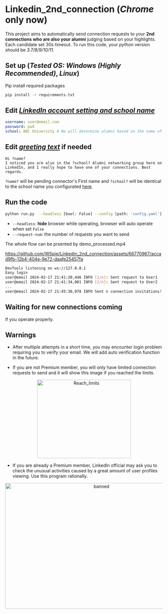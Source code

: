 # Linkedin_2nd_connection (*Chrome* only now)

This project aims to automatically send connection requests to your **2nd connections who are also your alumni** judging based on your highlights. Each candidate set 30s timeout. To run this code, your *python* version should be *3.7/8/9/10/11*. 
## Set up (*Tested OS: Windows (Highly Recommended)*, *Linux*)
Pip install required packages
```bash shell
pip install -r requirements.txt
```

## Edit [*LinkedIn account setting and school name*](config.yaml)
```yaml config.yaml
username: user@email.com
password: pwd
school: ABC University # We will determine alumni based on the name of school, so be careful of typos
```

## Edit [*greeting text*](greeting_alumni.txt) if needed
```text greeting_alumni.txt
Hi ?name?
I noticed you are also in the ?school? Alumni networking group here on LinkedIn, and I really hope to have one of your connections. Best regards.
```
`?name?` will be pending connector's First name and `?school?` will be identical to the school name you configurated [here](config.yaml). 

## Run the code
```bash shell
python run.py  --headless [bool: False] --config [path: 'config.yaml'] --request-num [int: 20] --greet-txt [path: greeting_alumni.txt]
```
- `--headless`: **hide** browser while operating, browser will auto operate when set `False`
- `--request-num`: the number of requests you want to send

The whole flow can be prsented by demo_processed.mp4

https://github.com/WSpie/Linkedin_2nd_connection/assets/66770967/accad9fb-12b4-404e-9e72-daafe25457fa

```bash summary.log
DevTools listening on ws://127.0.0.1
Easy login
user@email 2024-02-17 21:41:20,446 INFO [1/n]: Sent request to User1
user@email 2024-02-17 21:41:34,001 INFO [2/n]: Sent request to User2
...
user@email 2024-02-17 21:45:30,078 INFO Sent n connection invitations! Job Done!
```
## Waiting for new connections coming
If you operate properly.

## Warnings

- After multiple attempts in a short time, you may encounter login problem requiring you to verify your email. We will add auto verification function in the future.

- If you are not Premium member, you will only have limited connection requests to send and it will show this image if you reached the limits.
<div align="center">
  <img src="https://github.com/WSpie/Linkedin_2nd_connection/assets/66770967/c8de26b9-f378-4c0f-83cf-2064bf6275f7" alt="Reach_limits" width="300" height="250">
</div>

- If you are already a Premium member, LinkedIn official may ask you to check the unusual activities caused by a great amount of user profiles viewing. Use this program rationally.
<div align="center">
  <img src="https://user-images.githubusercontent.com/66770967/190923752-10d738f1-c683-4276-9a6a-fd959e655e9f.png" alt="banned" width="600" height="400">
</div>

